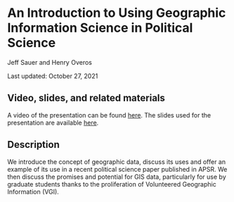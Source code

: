 # An Introduction to Using Geographic Information Science in Political Science

Jeff Sauer and Henry Overos

Last updated: October 27, 2021

## Video, slides, and related materials

A video of the presentation can be found [here](https://umd.box.com/s/as3o10eqr5wwulk5kl1rp0smcw7o9cjc). The slides used for the presentation are available [here](https://github.com/gsa-gvpt/gvpt-methods/blob/master/introgis/Overos_Sauer_PoliSci_Methods_2021.pdf).

## Description

We introduce the concept of geographic data, discuss its uses and offer an example of its use in a recent political science paper published in APSR. We then discuss the promises and potential for GIS data, particularly for use by graduate students thanks to the proliferation of Volunteered Geographic Information (VGI).

